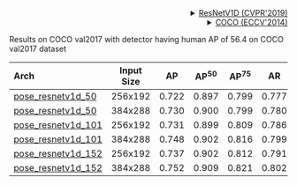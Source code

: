<!-- [BACKBONE] -->

<details>
<summary align="right"><a href="http://openaccess.thecvf.com/content_CVPR_2019/html/He_Bag_of_Tricks_for_Image_Classification_with_Convolutional_Neural_Networks_CVPR_2019_paper.html">ResNetV1D (CVPR'2019)</a></summary>

```bibtex
@inproceedings{he2019bag,
  title={Bag of tricks for image classification with convolutional neural networks},
  author={He, Tong and Zhang, Zhi and Zhang, Hang and Zhang, Zhongyue and Xie, Junyuan and Li, Mu},
  booktitle={Proceedings of the IEEE Conference on Computer Vision and Pattern Recognition},
  pages={558--567},
  year={2019}
}
```

</details>

<!-- [DATASET] -->

<details>
<summary align="right"><a href="https://link.springer.com/chapter/10.1007/978-3-319-10602-1_48">COCO (ECCV'2014)</a></summary>

```bibtex
@inproceedings{lin2014microsoft,
  title={Microsoft coco: Common objects in context},
  author={Lin, Tsung-Yi and Maire, Michael and Belongie, Serge and Hays, James and Perona, Pietro and Ramanan, Deva and Doll{\'a}r, Piotr and Zitnick, C Lawrence},
  booktitle={European conference on computer vision},
  pages={740--755},
  year={2014},
  organization={Springer}
}
```

</details>

Results on COCO val2017 with detector having human AP of 56.4 on COCO val2017 dataset

| Arch                                          | Input Size |  AP   | AP<sup>50</sup> | AP<sup>75</sup> |  AR   | AR<sup>50</sup> |                     ckpt                      |                      log                      |
| :-------------------------------------------- | :--------: | :---: | :-------------: | :-------------: | :---: | :-------------: | :-------------------------------------------: | :-------------------------------------------: |
| [pose_resnetv1d_50](/configs/body/2d_kpt_sview_rgb_img/topdown_heatmap/coco/resnetv1d50_coco_256x192.py) |  256x192   | 0.722 |      0.897      |      0.799      | 0.777 |      0.933      | [ckpt](https://download.openmmlab.com/mmpose/top_down/resnetv1d/resnetv1d50_coco_256x192-a243b840_20200727.pth) | [log](https://download.openmmlab.com/mmpose/top_down/resnetv1d/resnetv1d50_coco_256x192_20200727.log.json) |
| [pose_resnetv1d_50](/configs/body/2d_kpt_sview_rgb_img/topdown_heatmap/coco/resnetv1d50_coco_384x288.py) |  384x288   | 0.730 |      0.900      |      0.799      | 0.780 |      0.934      | [ckpt](https://download.openmmlab.com/mmpose/top_down/resnetv1d/resnetv1d50_coco_384x288-01f3fbb9_20200727.pth) | [log](https://download.openmmlab.com/mmpose/top_down/resnetv1d/resnetv1d50_coco_384x288_20200727.log.json) |
| [pose_resnetv1d_101](/configs/body/2d_kpt_sview_rgb_img/topdown_heatmap/coco/resnetv1d101_coco_256x192.py) |  256x192   | 0.731 |      0.899      |      0.809      | 0.786 |      0.938      | [ckpt](https://download.openmmlab.com/mmpose/top_down/resnetv1d/resnetv1d101_coco_256x192-5bd08cab_20200727.pth) | [log](https://download.openmmlab.com/mmpose/top_down/resnetv1d/resnetv1d101_coco_256x192_20200727.log.json) |
| [pose_resnetv1d_101](/configs/body/2d_kpt_sview_rgb_img/topdown_heatmap/coco/resnetv1d101_coco_384x288.py) |  384x288   | 0.748 |      0.902      |      0.816      | 0.799 |      0.939      | [ckpt](https://download.openmmlab.com/mmpose/top_down/resnetv1d/resnetv1d101_coco_384x288-5f9e421d_20200730.pth) | [log](https://download.openmmlab.com/mmpose/top_down/resnetv1d/resnetv1d101_coco_384x288-20200730.log.json) |
| [pose_resnetv1d_152](/configs/body/2d_kpt_sview_rgb_img/topdown_heatmap/coco/resnetv1d152_coco_256x192.py) |  256x192   | 0.737 |      0.902      |      0.812      | 0.791 |      0.940      | [ckpt](https://download.openmmlab.com/mmpose/top_down/resnetv1d/resnetv1d152_coco_256x192-c4df51dc_20200727.pth) | [log](https://download.openmmlab.com/mmpose/top_down/resnetv1d/resnetv1d152_coco_256x192_20200727.log.json) |
| [pose_resnetv1d_152](/configs/body/2d_kpt_sview_rgb_img/topdown_heatmap/coco/resnetv1d152_coco_384x288.py) |  384x288   | 0.752 |      0.909      |      0.821      | 0.802 |      0.944      | [ckpt](https://download.openmmlab.com/mmpose/top_down/resnetv1d/resnetv1d152_coco_384x288-626c622d_20200730.pth) | [log](https://download.openmmlab.com/mmpose/top_down/resnetv1d/resnetv1d152_coco_384x288-20200730.log.json) |
